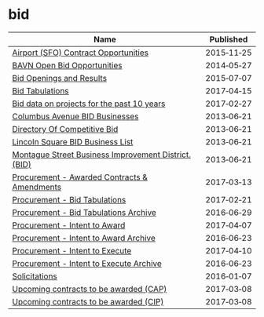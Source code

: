 # bid

Name | Published
---- | ---------
[Airport (SFO) Contract Opportunities](../datasets/hmh3-ff63.md) | 2015&#x2011;11&#x2011;25
[BAVN Open Bid Opportunities](../datasets/qtax-byj7.md) | 2014&#x2011;05&#x2011;27
[Bid Openings and Results](../datasets/u9zk-8nix.md) | 2015&#x2011;07&#x2011;07
[Bid Tabulations](../datasets/9k82-ys7w.md) | 2017&#x2011;04&#x2011;15
[Bid data on projects for the past 10 years](../datasets/u8e9-ci8g.md) | 2017&#x2011;02&#x2011;27
[Columbus Avenue BID Businesses](../datasets/h5nh-eqde.md) | 2013&#x2011;06&#x2011;21
[Directory Of Competitive Bid](../datasets/2eq2-trdu.md) | 2013&#x2011;06&#x2011;21
[Lincoln Square BID Business List](../datasets/ne9f-g6k4.md) | 2013&#x2011;06&#x2011;21
[Montague Street Business Improvement District. (BID)](../datasets/5e24-x4wa.md) | 2013&#x2011;06&#x2011;21
[Procurement - Awarded Contracts & Amendments](../datasets/qh8j-6k63.md) | 2017&#x2011;03&#x2011;13
[Procurement - Bid Tabulations](../datasets/32au-zaqn.md) | 2017&#x2011;02&#x2011;21
[Procurement - Bid Tabulations Archive](../datasets/pn38-yupm.md) | 2016&#x2011;06&#x2011;29
[Procurement - Intent to Award](../datasets/bgq7-v7ms.md) | 2017&#x2011;04&#x2011;07
[Procurement - Intent to Award Archive](../datasets/52k2-p47e.md) | 2016&#x2011;06&#x2011;23
[Procurement - Intent to Execute](../datasets/ag43-fvd7.md) | 2017&#x2011;04&#x2011;10
[Procurement - Intent to Execute Archive](../datasets/gh3w-vkp5.md) | 2016&#x2011;06&#x2011;23
[Solicitations](../datasets/eeq6-nnwe.md) | 2016&#x2011;01&#x2011;07
[Upcoming contracts to be awarded (CAP)](../datasets/6m3u-8rbh.md) | 2017&#x2011;03&#x2011;08
[Upcoming contracts to be awarded (CIP)](../datasets/tsak-vtv3.md) | 2017&#x2011;03&#x2011;08

